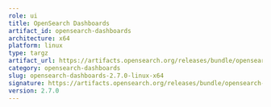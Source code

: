 ```yaml
---
role: ui
title: OpenSearch Dashboards
artifact_id: opensearch-dashboards
architecture: x64
platform: linux
type: targz
artifact_url: https://artifacts.opensearch.org/releases/bundle/opensearch-dashboards/2.7.0/opensearch-dashboards-2.7.0-linux-x64.tar.gz
category: opensearch-dashboards
slug: opensearch-dashboards-2.7.0-linux-x64
signature: https://artifacts.opensearch.org/releases/bundle/opensearch-dashboards/2.7.0/opensearch-dashboards-2.7.0-linux-x64.tar.gz.sig
version: 2.7.0
---
```


